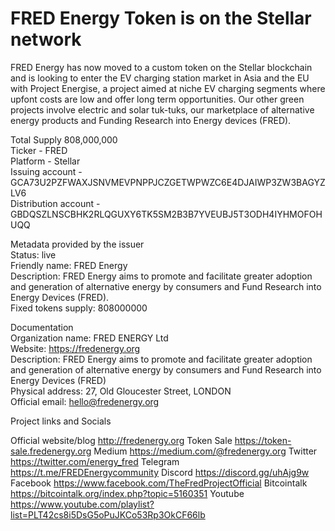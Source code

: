 # FRED Energy Token is on the Stellar network
FRED Energy has now moved to a custom token on the Stellar blockchain and is looking to enter the EV charging station market in Asia and the EU with Project Energise, a project aimed at niche EV charging segments where upfont costs are low and offer long term opportunities. Our other green projects involve electric and solar tuk-tuks, our marketplace of alternative energy products and Funding Research into Energy devices (FRED).

Total Supply 808,000,000<br>
Ticker - FRED<br>
Platform - Stellar<br>
Issuing account - GCA73U2PZFWAXJSNVMEVPNPPJCZGETWPWZC6E4DJAIWP3ZW3BAGYZLV6<br>
Distribution account - GBDQSZLNSCBHK2RLQGUXY6TK5SM2B3B7YVEUBJ5T3ODH4IYHMOFOHUQQ<br>

Metadata provided by the issuer<br>
Status: live<br>
Friendly name: FRED Energy<br>
Description: FRED Energy aims to promote and facilitate greater adoption and generation of alternative energy by consumers and Fund Research into Energy Devices (FRED).<br>
Fixed tokens supply: 808000000<br>

Documentation<br>
Organization name: FRED ENERGY Ltd<br>
Website: https://fredenergy.org<br>
Description: FRED Energy aims to promote and facilitate greater adoption and generation of alternative energy by consumers and Fund Research into Energy Devices (FRED)<br>
Physical address: 27, Old Gloucester Street, LONDON<br>
Official email: hello@fredenergy.org

Project links and Socials

Official website/blog http://fredenergy.org
Token Sale https://token-sale.fredenergy.org
Medium https://medium.com/@fredenergy.org
Twitter https://twitter.com/energy_fred
Telegram https://t.me/FREDEnergycommunity
Discord https://discord.gg/uhAjg9w
Facebook https://www.facebook.com/TheFredProjectOfficial
Bitcointalk https://bitcointalk.org/index.php?topic=5160351
Youtube https://www.youtube.com/playlist?list=PLT42cs8i5DsG5oPuJKCo53Rp3OkCF66lb
